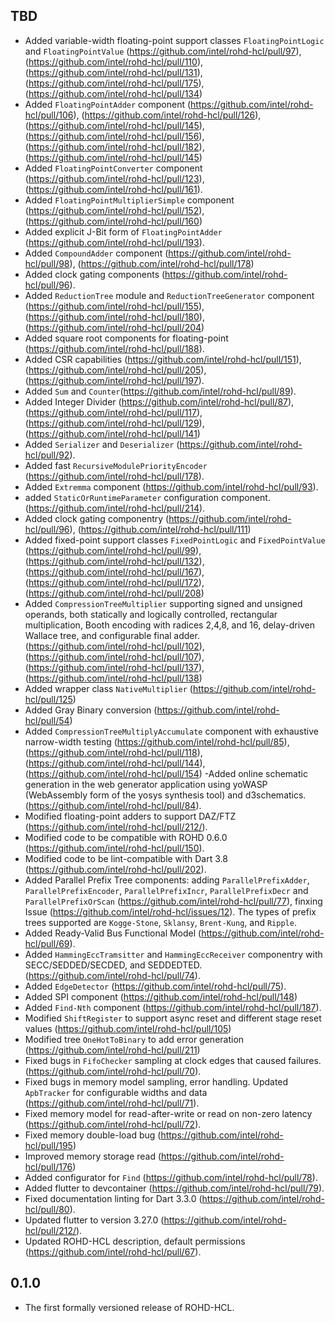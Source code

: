 ## TBD

- Added variable-width floating-point support classes `FloatingPointLogic` and `FloatingPointValue` (<https://github.com/intel/rohd-hcl/pull/97>), (<https://github.com/intel/rohd-hcl/pull/110>), (<https://github.com/intel/rohd-hcl/pull/131>), (<https://github.com/intel/rohd-hcl/pull/175>), (<https://github.com/intel/rohd-hcl/pull/134>)
- Added `FloatingPointAdder` component (<https://github.com/intel/rohd-hcl/pull/106>), (<https://github.com/intel/rohd-hcl/pull/126>), (<https://github.com/intel/rohd-hcl/pull/145>), (<https://github.com/intel/rohd-hcl/pull/156>), (<https://github.com/intel/rohd-hcl/pull/182>), (<https://github.com/intel/rohd-hcl/pull/145>)
- Added `FloatingPointConverter` component (<https://github.com/intel/rohd-hcl/pull/123>), (<https://github.com/intel/rohd-hcl/pull/161>).
- Added `FloatingPointMultiplierSimple` component (<https://github.com/intel/rohd-hcl/pull/152>), (<https://github.com/intel/rohd-hcl/pull/160>)
- Added explicit J-Bit form of `FloatingPointAdder` (<https://github.com/intel/rohd-hcl/pull/193>).
- Added `CompoundAdder` component (<https://github.com/intel/rohd-hcl/pull/98>), (<https://github.com/intel/rohd-hcl/pull/178>)
- Added clock gating components (<https://github.com/intel/rohd-hcl/pull/96>).
- Added `ReductionTree` module and `ReductionTreeGenerator` component (<https://github.com/intel/rohd-hcl/pull/155>), (<https://github.com/intel/rohd-hcl/pull/180>), (<https://github.com/intel/rohd-hcl/pull/204>)
- Added square root components for floating-point (<https://github.com/intel/rohd-hcl/pull/188>).
- Added CSR capabilities (<https://github.com/intel/rohd-hcl/pull/151>), (<https://github.com/intel/rohd-hcl/pull/205>), (<https://github.com/intel/rohd-hcl/pull/197>).
- Added `Sum` and `Counter`(<https://github.com/intel/rohd-hcl/pull/89>).
- Added Integer Divider (<https://github.com/intel/rohd-hcl/pull/87>), (<https://github.com/intel/rohd-hcl/pull/117>), (<https://github.com/intel/rohd-hcl/pull/129>), (<https://github.com/intel/rohd-hcl/pull/141>)
- Added `Serializer` and `Deserializer` (<https://github.com/intel/rohd-hcl/pull/92>).
- Added fast `RecursiveModulePriorityEncoder` (<https://github.com/intel/rohd-hcl/pull/178>).
- Added `Extremma` component (<https://github.com/intel/rohd-hcl/pull/93>).
- added `StaticOrRuntimeParameter` configuration component.  (<https://github.com/intel/rohd-hcl/pull/214>).
- Added clock gating componentry (<https://github.com/intel/rohd-hcl/pull/96>), (<https://github.com/intel/rohd-hcl/pull/111>)
- Added fixed-point support classes `FixedPointLogic` and `FixedPointValue` (<https://github.com/intel/rohd-hcl/pull/99>), (<https://github.com/intel/rohd-hcl/pull/132>), (<https://github.com/intel/rohd-hcl/pull/167>), (<https://github.com/intel/rohd-hcl/pull/172>), (<https://github.com/intel/rohd-hcl/pull/208>)
- Added `CompressionTreeMultiplier` supporting signed and unsigned operands, both statically and logically controlled, rectangular multiplication, Booth encoding with radices 2,4,8, and 16, delay-driven Wallace tree, and configurable final adder. (<https://github.com/intel/rohd-hcl/pull/102>), (<https://github.com/intel/rohd-hcl/pull/107>), (<https://github.com/intel/rohd-hcl/pull/137>), (<https://github.com/intel/rohd-hcl/pull/138>)
- Added wrapper class `NativeMultiplier`  (<https://github.com/intel/rohd-hcl/pull/125>)
- Added Gray Binary conversion  (<https://github.com/intel/rohd-hcl/pull/54>)
- Added `CompressionTreeMultiplyAccumulate` component with exhaustive narrow-width testing (<https://github.com/intel/rohd-hcl/pull/85>), (<https://github.com/intel/rohd-hcl/pull/118>), (<https://github.com/intel/rohd-hcl/pull/144>), (<https://github.com/intel/rohd-hcl/pull/154>)
-Added online schematic generation in the web generator application using yoWASP (WebAssembly form of the yosys synthesis tool) and d3schematics.  (<https://github.com/intel/rohd-hcl/pull/84>).
- Modified floating-point adders to support DAZ/FTZ (<https://github.com/intel/rohd-hcl/pull/212/>).
- Modified code to be compatible with ROHD 0.6.0 (<https://github.com/intel/rohd-hcl/pull/150>).
- Modified code to be lint-compatible with Dart 3.8 (<https://github.com/intel/rohd-hcl/pull/202>).
- Added Parallel Prefix Tree components:   adding `ParallelPrefixAdder`, `ParallelPrefixEncoder`, `ParallelPrefixIncr`, `ParallelPrefixDecr` and `ParallelPrefixOrScan` (<https://github.com/intel/rohd-hcl/pull/77>), finxing Issue (<https://github.com/intel/rohd-hcl/issues/12>).  The types of prefix trees supported are `Kogge-Stone`, `Sklansy`, `Brent-Kung`, and `Ripple`.
- Added Ready-Valid Bus Functional Model (<https://github.com/intel/rohd-hcl/pull/69>).
- Added `HammingEccTramsitter` and `HammingEccReceiver` componentry with SECC/SEDDED/SECDED, and SEDDEDTED. (<https://github.com/intel/rohd-hcl/pull/74>).
- Added `EdgeDetector` (<https://github.com/intel/rohd-hcl/pull/75>).
- Added SPI component (<https://github.com/intel/rohd-hcl/pull/148>)
- Added `Find-Nth` component (<https://github.com/intel/rohd-hcl/pull/187>).
- Modified `ShiftRegister` to support async reset and different stage reset values (<https://github.com/intel/rohd-hcl/pull/105>)
- Modified tree `OneHotToBinary` to add error generation (<https://github.com/intel/rohd-hcl/pull/211>)
- Fixed bugs in `FifoChecker` sampling at clock edges that caused failures. (<https://github.com/intel/rohd-hcl/pull/70>).
- Fixed bugs in memory model sampling, error handling.  Updated `ApbTracker` for configurable widths and data (<https://github.com/intel/rohd-hcl/pull/71>).
- Fixed memory model for read-after-write or read on non-zero latency (<https://github.com/intel/rohd-hcl/pull/72>).
- Fixed memory double-load bug (<https://github.com/intel/rohd-hcl/pull/195>)
- Improved memory storage read (<https://github.com/intel/rohd-hcl/pull/176>)
- Added configurator for `Find` (<https://github.com/intel/rohd-hcl/pull/78>).
- Added flutter to devcontainer (<https://github.com/intel/rohd-hcl/pull/79>).
- Fixed documentation linting for Dart 3.3.0 (<https://github.com/intel/rohd-hcl/pull/80>).
- Updated flutter to version 3.27.0 (<https://github.com/intel/rohd-hcl/pull/212/>).
- Updated ROHD-HCL description, default permissions (<https://github.com/intel/rohd-hcl/pull/67>).

## 0.1.0

- The first formally versioned release of ROHD-HCL.
